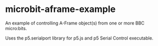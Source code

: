 # microbit-aframe-example
An example of controlling A-Frame object(s) from one or more BBC micro:bits. 

Uses the p5.serialport library for p5.js and p5 Serial Control executable.
